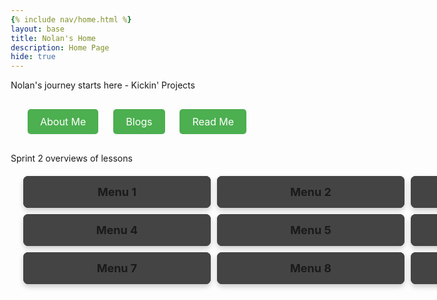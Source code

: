 ```yaml
---
{% include nav/home.html %}
layout: base
title: Nolan's Home 
description: Home Page
hide: true
---
```


Nolan's journey starts here - Kickin' Projects

<style>
  /* Change background color to light grey */
   {
      background-color: #f0f0f0; /* Light grey background */
  }

  /* Style for shortcut buttons */
  .button-container {
      text-align: center;
      margin: 20px 0;
  }
  
  .shortcut-btn {
      background-color: #4CAF50; /* Green button */
      color: white;
      padding: 10px 20px;
      border: none;
      border-radius: 5px;
      text-decoration: none;
      font-size: 16px;
      margin: 10px;
      display: inline-block;
      cursor: pointer;
  }
  
  .shortcut-btn:hover {
      background-color: #45a049; /* Darker green on hover */
  }
</style>

<!-- Add shortcut buttons -->
<div class="button-container">
  <a href="about/" class="shortcut-btn">About Me</a>
  <a href="blogs/" class="shortcut-btn">Blogs</a>
  <a href="README4YML.html/" class="shortcut-btn">Read Me</a>
</div>


<script src="https://utteranc.es/client.js"
        repo="[ENTER REPO HERE]"
        issue-term="pathname"
        theme="github-dark"
        crossorigin="anonymous"
        async>
</script>

Sprint 2 overviews of lessons


<style>
  * {
    margin: 0;
    padding: 0;
    box-sizing: border-box;
  }
  /* Main container: 3x3 Grid */
  .main-container {
    display: grid;
    grid-template-columns: repeat(3, 1fr);
    gap: 10px;
    margin: 20px; /* Push the grid inward by 20px from all sides */
}
  /* Each menu */
  .menu {
    width: 300px;
    border-radius: 8px;
    background-color: #333;
    box-shadow: 0 4px 8px rgba(0, 0, 0, 0.2);
    overflow: hidden;
    transition: transform 0.2s; /* Add hover animation */
  }
  .menu:hover {
    transform: scale(1.05); /* Slightly enlarge on hover */
  }
  .menu-title {
    background-color: #444;
    padding: 15px;
    cursor: pointer;
    font-size: 18px;
    font-weight: bold;
    text-align: center;
    transition: background-color 0.3s;
  }
  .menu-title:hover {
    background-color: #555;
  }
  .menu-content {
    max-height: 0;
    overflow: hidden;
    background-color: #222;
    transition: max-height 0.5s ease-out;
    padding: 0 15px;
  }
  .menu-content.open {
    max-height: 100px;
    padding: 15px;
  }
</style>
<div class="main-container">
  <div class="menu">
    <div class="menu-title" onclick="toggleMenu('menuContent1')">Menu 1</div>
    <div class="menu-content" id="menuContent1">
      <p>Content for Menu 1</p>
    </div>
  </div>
  <div class="menu">
    <div class="menu-title" onclick="toggleMenu('menuContent2')">Menu 2</div>
    <div class="menu-content" id="menuContent2">
      <p>Content for Menu 2</p>
    </div>
  </div>
  <div class="menu">
    <div class="menu-title" onclick="toggleMenu('menuContent3')">Menu 3</div>
    <div class="menu-content" id="menuContent3">
      <p>Content for Menu 3</p>
    </div>
  </div>
  <div class="menu">
    <div class="menu-title" onclick="toggleMenu('menuContent4')">Menu 4</div>
    <div class="menu-content" id="menuContent4">
      <p>Content for Menu 4</p>
    </div>
  </div>
  <div class="menu">
    <div class="menu-title" onclick="toggleMenu('menuContent5')">Menu 5</div>
    <div class="menu-content" id="menuContent5">
      <p>Content for Menu 5</p>
    </div>
  </div>
  <div class="menu">
    <div class="menu-title" onclick="toggleMenu('menuContent6')">Menu 6</div>
    <div class="menu-content" id="menuContent6">
      <p>Content for Menu 6</p>
    </div>
  </div>
  <div class="menu">
    <div class="menu-title" onclick="toggleMenu('menuContent7')">Menu 7</div>
    <div class="menu-content" id="menuContent7">
      <p>Content for Menu 7</p>
    </div>
  </div>
  <div class="menu">
    <div class="menu-title" onclick="toggleMenu('menuContent8')">Menu 8</div>
    <div class="menu-content" id="menuContent8">
      <p>Content for Menu 8</p>
    </div>
  </div>
  <div class="menu">
    <div class="menu-title" onclick="toggleMenu('menuContent9')">Menu 9</div>
    <div class="menu-content" id="menuContent9">
      <p>Content for Menu 9</p>
    </div>
  </div>
</div>
<script>
  function toggleMenu(contentId) {
    const content = document.getElementById(contentId);
    content.classList.toggle('open');
  }
</script>
